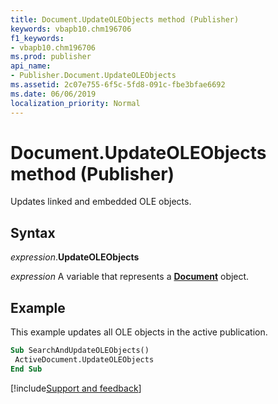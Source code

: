 ```yaml
---
title: Document.UpdateOLEObjects method (Publisher)
keywords: vbapb10.chm196706
f1_keywords:
- vbapb10.chm196706
ms.prod: publisher
api_name:
- Publisher.Document.UpdateOLEObjects
ms.assetid: 2c07e755-6f5c-5fd8-091c-fbe3bfae6692
ms.date: 06/06/2019
localization_priority: Normal
---
```



# Document.UpdateOLEObjects method (Publisher)

Updates linked and embedded OLE objects.


## Syntax

_expression_.**UpdateOLEObjects**

_expression_ A variable that represents a **[Document](Publisher.Document.md)** object.


## Example

This example updates all OLE objects in the active publication.

```vb
Sub SearchAndUpdateOLEObjects() 
 ActiveDocument.UpdateOLEObjects 
End Sub
```

[!include[Support and feedback](~/includes/feedback-boilerplate.md)]